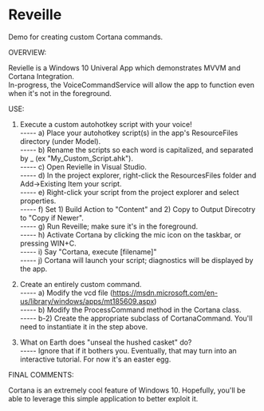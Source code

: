 # Reveille
Demo for creating custom Cortana commands.

OVERVIEW:

Revielle is a Windows 10 Univeral App which demonstrates MVVM and Cortana Integration. <br/>
In-progress, the VoiceCommandService will allow the app to function even when it's not in the foreground. <br/>

USE:

1) Execute a custom autohotkey script with your voice! <br/>
----- a) Place your autohotkey script(s) in the app's ResourceFiles directory (under Model). <br/>
----- b) Rename the scripts so each word is capitalized, and separated by _ (ex "My_Custom_Script.ahk"). <br/>
----- c) Open Revielle in Visual Studio.  <br/>
----- d) In the project explorer, right-click the ResourcesFiles folder and Add->Existing Item your script.  <br/>
----- e) Right-click your script from the project explorer and select properties.  <br/>
----- f) Set 1) Build Action to "Content" and 2) Copy to Output Direcotry to "Copy if Newer".  <br/>
----- g) Run Reveille; make sure it's in the foreground.  <br/>
----- h) Activate Cortana by clicking the mic icon on the taskbar, or pressing WIN+C. <br/>
----- i) Say "Cortana, execute [filename]" <br/>
----- j) Cortana will launch your script; diagnostics will be displayed by the app. <br/>

2) Create an entirely custom command. <br/>
----- a) Modify the vcd file (https://msdn.microsoft.com/en-us/library/windows/apps/mt185609.aspx) <br/>
----- b) Modify the ProcessCommand method in the Cortana class. <br/>
----- b-2) Create the appropriate subclass of CortanaCommand. You'll need to instantiate it in the step above. <br/>

3) What on Earth does "unseal the hushed casket" do? <br/>
----- Ignore that if it bothers you. Eventually, that may turn into an interactive tutorial. For now it's an easter egg. <br/>

FINAL COMMENTS:

Cortana is an extremely cool feature of Windows 10. Hopefully, you'll be able to leverage this simple application to better exploit it. 
